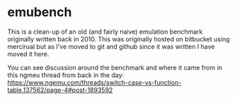 # emubench 

This is a clean-up of an old (and fairly naive) emulation benchmark originally written back in 2010. This was originally hosted on bitbucket using mercirual but as I've moved to git and github since it was written I have moved it here.

You can see discussion around the benchmark and where it came from in this ngmeu thread from back in the day: https://www.ngemu.com/threads/switch-case-vs-function-table.137562/page-4#post-1893592
